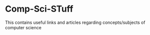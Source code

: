 # Comp-Sci-STuff

This contains useful links and articles regarding concepts/subjects of computer science
